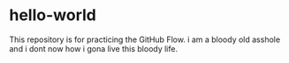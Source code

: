 # hello-world
This repository is for practicing the GitHub Flow.
i am a bloody old asshole and i dont now how i gona live this bloody life.
